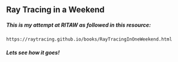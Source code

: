 ## Ray Tracing in a Weekend

##### This is my attempt at RITAW as followed in this resource:

    https://raytracing.github.io/books/RayTracingInOneWeekend.html

##### Lets see how it goes!
